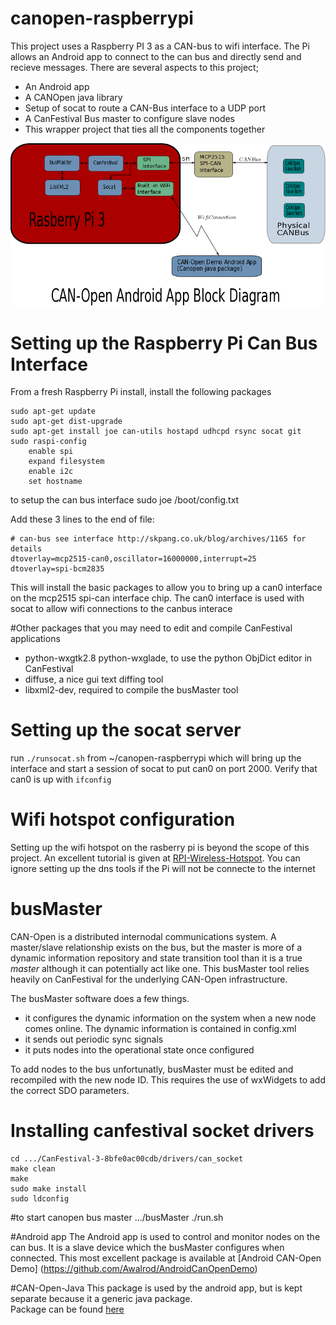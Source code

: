 # canopen-raspberrypi
This project uses a Raspberry PI 3 as a CAN-bus to wifi interface.  The Pi allows an Android app to connect to the can bus and
directly send and recieve messages.  There are several aspects to this project;
 - An Android app
 - A CANOpen java library
 - Setup of socat to route a CAN-Bus interface to a UDP port
 - A CanFestival Bus master to configure slave nodes
 - This wrapper project that ties all the components together

![Block Diagram](pics/blockDiagram.png)

# Setting up the Raspberry Pi Can Bus Interface
From a fresh Raspberry Pi install, install the following packages

	sudo apt-get update 
	sudo apt-get dist-upgrade
	sudo apt-get install joe can-utils hostapd udhcpd rsync socat git
	sudo raspi-config
		enable spi 
		expand filesystem
		enable i2c
		set hostname


to setup the can bus interface
	sudo joe /boot/config.txt

Add these 3 lines to the end of file:

	# can-bus see interface http://skpang.co.uk/blog/archives/1165 for details 
	dtoverlay=mcp2515-can0,oscillator=16000000,interrupt=25 
	dtoverlay=spi-bcm2835

This will install the basic packages to allow you to bring up a can0 interface on the mcp2515 spi-can interface chip.  The 
can0 interface is used with socat to allow wifi connections to the canbus interace

#Other packages that you may need to edit and compile CanFestival applications
 - python-wxgtk2.8 python-wxglade,  to use the python ObjDict editor in CanFestival
 - diffuse, a nice gui text diffing tool
 - libxml2-dev, required to compile the busMaster tool

# Setting up the socat server
run `./runsocat.sh` from ~/canopen-raspberrypi which will bring up the interface and start a session of 
socat to put can0 on port 2000.  Verify that can0 is up with `ifconfig`

# Wifi hotspot configuration
Setting up the wifi hotspot on the rasberry pi is beyond the scope of this project.  An excellent tutorial is 
given at [RPI-Wireless-Hotspot](http://elinux.org/RPI-Wireless-Hotspot). You can ignore setting up the dns tools if the Pi will not be connecte to the internet

# busMaster
CAN-Open is a distributed internodal communications system.  A master/slave relationship exists on the bus, but 
the master is more of a dynamic information repository and state transition tool than it is a true *master* 
although it can potentially act like one.  This busMaster tool relies heavily on CanFestival for the underlying 
CAN-Open infrastructure.  

The busMaster software does a few things.
 - it configures the dynamic information on the system when a new node comes online.  The dynamic information is contained in config.xml
 - it sends out periodic sync signals
 - it puts nodes into the operational state once configured

To add nodes to the bus unfortunatly, busMaster must be edited and recompiled with the new node ID.  This requires the 
use of wxWidgets to add the correct SDO parameters.

# Installing canfestival socket drivers
	cd .../CanFestival-3-8bfe0ac00cdb/drivers/can_socket
	make clean
	make
	sudo make install
	sudo ldconfig

#to start canopen bus master
	.../busMaster
	./run.sh

#Android app
The Android app is used to control and monitor nodes on the can bus.  It is a slave device which the busMaster configures when connected.
This most excellent package is available at [Android CAN-Open Demo] (https://github.com/Awalrod/AndroidCanOpenDemo)

#CAN-Open-Java
This package is used by the android app, but is kept separate because it a generic java package.  
Package can be found [here](https://github.com/Awalrod/CanOpenJavaLibrary)


